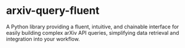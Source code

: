 # arxiv-query-fluent
A Python library providing a fluent, intuitive, and chainable interface for easily building complex arXiv API queries, simplifying data retrieval and integration into your workflow.
